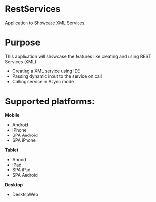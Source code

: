 RestServices
=======================

Application to Showcase XML Services.

# Purpose
This application will showcase the features like creating and using REST Services (XML)
 
  - Creating a XML service using IDE
  - Passing dynamic input to the service on call
  - Calling service in Async mode

# Supported platforms:
**Mobile**
 * Android
 * iPhone
 * SPA Android
 * SPA iPhone
 
**Tablet** 
 * Anroid
 * iPad
 * SPA iPad
 * SPA Android
 
**Desktop**
 * DesktopWeb
